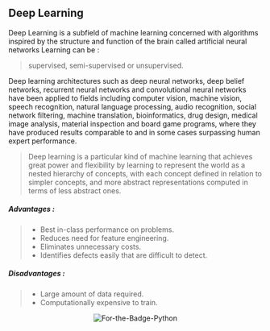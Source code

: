 ## Deep Learning
Deep Learning is a subfield of machine learning concerned with algorithms inspired by the structure and function of the brain called artificial neural networks
Learning can be :
> supervised, semi-supervised or unsupervised.

Deep learning architectures such as deep neural networks, deep belief networks, recurrent neural networks and convolutional neural networks have been applied to fields including computer vision, machine vision, speech recognition, natural language processing, audio recognition, social network filtering, machine translation, bioinformatics, drug design, medical image analysis, material inspection and board game programs, where they have produced results comparable to and in some cases surpassing human expert performance.
> Deep learning is a particular kind of machine learning that achieves great power and flexibility by learning to represent the world as a nested hierarchy of concepts, with each concept defined in relation to simpler concepts, and more abstract representations computed in terms of less abstract ones.

##### Advantages :

>* Best in-class performance on problems.
>* Reduces need for feature engineering.
>* Eliminates unnecessary costs.
>* Identifies defects easily that are difficult to detect.
##### Disadvantages :

>* Large amount of data required.
>* Computationally expensive to train.

<p align="center">
  <img alt="For-the-Badge-Python" src="http://ForTheBadge.com/images/badges/made-with-python.svg">
  
</p>
